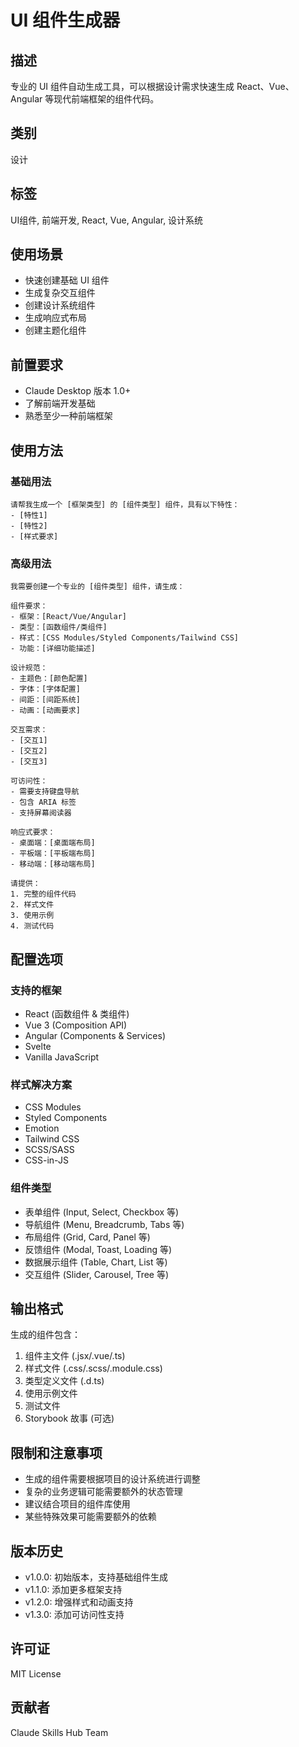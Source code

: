 # UI 组件生成器

## 描述
专业的 UI 组件自动生成工具，可以根据设计需求快速生成 React、Vue、Angular 等现代前端框架的组件代码。

## 类别
设计

## 标签
UI组件, 前端开发, React, Vue, Angular, 设计系统

## 使用场景
- 快速创建基础 UI 组件
- 生成复杂交互组件
- 创建设计系统组件
- 生成响应式布局
- 创建主题化组件

## 前置要求
- Claude Desktop 版本 1.0+
- 了解前端开发基础
- 熟悉至少一种前端框架

## 使用方法

### 基础用法
```
请帮我生成一个 [框架类型] 的 [组件类型] 组件，具有以下特性：
- [特性1]
- [特性2]
- [样式要求]
```

### 高级用法
```
我需要创建一个专业的 [组件类型] 组件，请生成：

组件要求：
- 框架：[React/Vue/Angular]
- 类型：[函数组件/类组件]
- 样式：[CSS Modules/Styled Components/Tailwind CSS]
- 功能：[详细功能描述]

设计规范：
- 主题色：[颜色配置]
- 字体：[字体配置]
- 间距：[间距系统]
- 动画：[动画要求]

交互需求：
- [交互1]
- [交互2]
- [交互3]

可访问性：
- 需要支持键盘导航
- 包含 ARIA 标签
- 支持屏幕阅读器

响应式要求：
- 桌面端：[桌面端布局]
- 平板端：[平板端布局]
- 移动端：[移动端布局]

请提供：
1. 完整的组件代码
2. 样式文件
3. 使用示例
4. 测试代码
```

## 配置选项

### 支持的框架
- React (函数组件 & 类组件)
- Vue 3 (Composition API)
- Angular (Components & Services)
- Svelte
- Vanilla JavaScript

### 样式解决方案
- CSS Modules
- Styled Components
- Emotion
- Tailwind CSS
- SCSS/SASS
- CSS-in-JS

### 组件类型
- 表单组件 (Input, Select, Checkbox 等)
- 导航组件 (Menu, Breadcrumb, Tabs 等)
- 布局组件 (Grid, Card, Panel 等)
- 反馈组件 (Modal, Toast, Loading 等)
- 数据展示组件 (Table, Chart, List 等)
- 交互组件 (Slider, Carousel, Tree 等)

## 输出格式

生成的组件包含：
1. 组件主文件 (.jsx/.vue/.ts)
2. 样式文件 (.css/.scss/.module.css)
3. 类型定义文件 (.d.ts)
4. 使用示例文件
5. 测试文件
6. Storybook 故事 (可选)

## 限制和注意事项
- 生成的组件需要根据项目的设计系统进行调整
- 复杂的业务逻辑可能需要额外的状态管理
- 建议结合项目的组件库使用
- 某些特殊效果可能需要额外的依赖

## 版本历史
- v1.0.0: 初始版本，支持基础组件生成
- v1.1.0: 添加更多框架支持
- v1.2.0: 增强样式和动画支持
- v1.3.0: 添加可访问性支持

## 许可证
MIT License

## 贡献者
Claude Skills Hub Team
